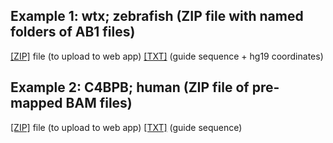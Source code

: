 
## Example 1: wtx; zebrafish (ZIP file with named folders of AB1 files)

[[ZIP]](https://github.com/markrobinsonuzh/CrispRVariantsLite/raw/master/examples/cho_human_C4BPB.zip) file (to upload to web app) 
[[TXT]](https://raw.githubusercontent.com/markrobinsonuzh/CrispRVariantsLite/master/examples/cho_human_C4BPB.txt) (guide sequence + hg19 coordinates)

## Example 2: C4BPB; human (ZIP file of pre-mapped BAM files)

[[ZIP]](https://github.com/markrobinsonuzh/CrispRVariantsLite/raw/master/examples/wtx.zip) file (to upload to web app) 
[[TXT]](https://raw.githubusercontent.com/markrobinsonuzh/CrispRVariantsLite/master/examples/wtx.txt) (guide sequence)
